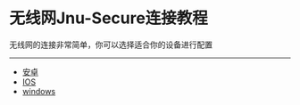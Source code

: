 # 无线网Jnu-Secure连接教程
无线网的连接非常简单，你可以选择适合你的设备进行配置

---
- [安卓](../../校园网/校园网连接/安卓手机.md)
- [IOS](../../校园网/校园网连接/苹果.md)
- [windows](../../校园网/校园网连接/windows.md)
